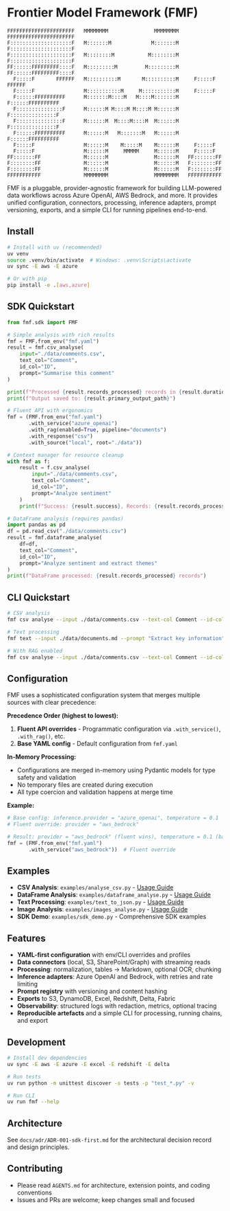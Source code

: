# Frontier Model Framework (FMF)
```                                                                    
FFFFFFFFFFFFFFFFFFFFFF   MMMMMMMM               MMMMMMMM   FFFFFFFFFFFFFFFFFFFFFF
F::::::::::::::::::::F   M:::::::M             M:::::::M   F::::::::::::::::::::F
F::::::::::::::::::::F   M::::::::M           M::::::::M   F::::::::::::::::::::F
FF::::::FFFFFFFFF::::F   M:::::::::M         M:::::::::M   FF::::::FFFFFFFFF::::F
  F:::::F       FFFFFF   M::::::::::M       M::::::::::M     F:::::F       FFFFFF
  F:::::F                M:::::::::::M     M:::::::::::M     F:::::F             
  F::::::FFFFFFFFFF      M:::::::M::::M   M::::M:::::::M     F::::::FFFFFFFFFF   
  F:::::::::::::::F      M::::::M M::::M M::::M M::::::M     F:::::::::::::::F   
  F:::::::::::::::F      M::::::M  M::::M::::M  M::::::M     F:::::::::::::::F   
  F::::::FFFFFFFFFF      M::::::M   M:::::::M   M::::::M     F::::::FFFFFFFFFF   
  F:::::F                M::::::M    M:::::M    M::::::M     F:::::F             
  F:::::F                M::::::M     MMMMM     M::::::M     F:::::F             
FF:::::::FF              M::::::M               M::::::M   FF:::::::FF           
F::::::::FF              M::::::M               M::::::M   F::::::::FF           
F::::::::FF              M::::::M               M::::::M   F::::::::FF           
FFFFFFFFFFF              MMMMMMMM               MMMMMMMM   FFFFFFFFFFF           
```                                                                          

FMF is a pluggable, provider-agnostic framework for building LLM-powered data workflows across Azure OpenAI, AWS Bedrock, and more. It provides unified configuration, connectors, processing, inference adapters, prompt versioning, exports, and a simple CLI for running pipelines end-to-end.

## Install

```bash
# Install with uv (recommended)
uv venv
source .venv/bin/activate  # Windows: .venv\Scripts\activate
uv sync -E aws -E azure

# Or with pip
pip install -e .[aws,azure]
```

## SDK Quickstart

```python
from fmf.sdk import FMF

# Simple analysis with rich results
fmf = FMF.from_env("fmf.yaml")
result = fmf.csv_analyse(
    input="./data/comments.csv", 
    text_col="Comment", 
    id_col="ID", 
    prompt="Summarise this comment"
)

print(f"Processed {result.records_processed} records in {result.duration_ms:.1f}ms")
print(f"Output saved to: {result.primary_output_path}")

# Fluent API with ergonomics
fmf = (FMF.from_env("fmf.yaml")
       .with_service("azure_openai")
       .with_rag(enabled=True, pipeline="documents")
       .with_response("csv")
       .with_source("local", root="./data"))

# Context manager for resource cleanup
with fmf as f:
    result = f.csv_analyse(
        input="./data/comments.csv", 
        text_col="Comment", 
        id_col="ID", 
        prompt="Analyze sentiment"
    )
    print(f"Success: {result.success}, Records: {result.records_processed}")

# DataFrame analysis (requires pandas)
import pandas as pd
df = pd.read_csv("./data/comments.csv")
result = fmf.dataframe_analyse(
    df=df,
    text_col="Comment", 
    id_col="ID", 
    prompt="Analyze sentiment and extract themes"
)
print(f"DataFrame processed: {result.records_processed} records")
```

## CLI Quickstart

```bash
# CSV analysis
fmf csv analyse --input ./data/comments.csv --text-col Comment --id-col ID --prompt "Summarise"

# Text processing
fmf text --input ./data/documents.md --prompt "Extract key information"

# With RAG enabled
fmf csv analyse --input ./data/comments.csv --text-col Comment --id-col ID --prompt "Analyze" --rag
```

## Configuration

FMF uses a sophisticated configuration system that merges multiple sources with clear precedence:

**Precedence Order (highest to lowest):**
1. **Fluent API overrides** - Programmatic configuration via `.with_service()`, `.with_rag()`, etc.
2. **Base YAML config** - Default configuration from `fmf.yaml`

**In-Memory Processing:**
- Configurations are merged in-memory using Pydantic models for type safety and validation
- No temporary files are created during execution
- All type coercion and validation happens at merge time

**Example:**
```python
# Base config: inference.provider = "azure_openai", temperature = 0.1
# Fluent override: provider = "aws_bedrock"

# Result: provider = "aws_bedrock" (fluent wins), temperature = 0.1 (base config)
fmf = (FMF.from_env("fmf.yaml")
       .with_service("aws_bedrock"))  # Fluent override
```

## Examples

- **CSV Analysis**: `examples/analyse_csv.py` - [Usage Guide](docs/usage/csv_analyse.md)
- **DataFrame Analysis**: `examples/dataframe_analyse.py` - [Usage Guide](docs/usage/dataframe_analyse.md)
- **Text Processing**: `examples/text_to_json.py` - [Usage Guide](docs/usage/text_to_json.md)
- **Image Analysis**: `examples/images_analyse.py` - [Usage Guide](docs/usage/images_analyse.md)
- **SDK Demo**: `examples/sdk_demo.py` - Comprehensive SDK examples

## Features

- **YAML-first configuration** with env/CLI overrides and profiles
- **Data connectors** (local, S3, SharePoint/Graph) with streaming reads
- **Processing**: normalization, tables → Markdown, optional OCR, chunking
- **Inference adapters**: Azure OpenAI and Bedrock, with retries and rate limiting
- **Prompt registry** with versioning and content hashing
- **Exports** to S3, DynamoDB, Excel, Redshift, Delta, Fabric
- **Observability**: structured logs with redaction, metrics, optional tracing
- **Reproducible artefacts** and a simple CLI for processing, running chains, and export

## Development

```bash
# Install dev dependencies
uv sync -E aws -E azure -E excel -E redshift -E delta

# Run tests
uv run python -m unittest discover -s tests -p "test_*.py" -v

# Run CLI
uv run fmf --help
```

## Architecture

See `docs/adr/ADR-001-sdk-first.md` for the architectural decision record and design principles.

## Contributing

- Please read `AGENTS.md` for architecture, extension points, and coding conventions
- Issues and PRs are welcome; keep changes small and focused